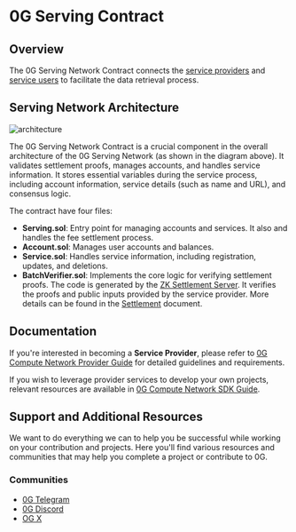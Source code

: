 # 0G Serving Contract

## Overview

The 0G Serving Network Contract connects the [service providers](https://github.com/0glabs/0g-serving-broker) and [service users](https://github.com/0glabs/0g-serving-user-broker) to facilitate the data retrieval process.

## Serving Network Architecture

![architecture](./doc/image/architecture.png)

The 0G Serving Network Contract is a crucial component in the overall architecture of the 0G Serving Network (as shown in the diagram above). It validates settlement proofs, manages accounts, and handles service information. It stores essential variables during the service process, including account information, service details (such as name and URL), and consensus logic.

The contract have four files:

- **Serving.sol**: Entry point for managing accounts and services. It also and handles the fee settlement process.
- **Account.sol**: Manages user accounts and balances.
- **Service.sol**: Handles service information, including registration, updates, and deletions.
- **BatchVerifier.sol**: Implements the core logic for verifying settlement proofs. The code is generated by the [ZK Settlement Server](https://github.com/0glabs/0g-zk-settlement-server). It verifies the proofs and public inputs provided by the service provider. More details can be found in the [Settlement](./doc/settlement.md) document.

## Documentation

If you're interested in becoming a **Service Provider**, please refer to [0G Compute Network Provider Guide](https://docs.0g.ai/build-with-0g/compute-network/provider) for detailed guidelines and requirements.

If you wish to leverage provider services to develop your own projects, relevant resources are available in [0G Compute Network SDK Guide](https://docs.0g.ai/build-with-0g/compute-network/sdk).

## Support and Additional Resources

We want to do everything we can to help you be successful while working on your contribution and projects. Here you'll find various resources and communities that may help you complete a project or contribute to 0G.

### Communities

- [0G Telegram](https://t.me/web3_0glabs)
- [0G Discord](https://discord.com/invite/0glabs)
- [OG X](https://x.com/0G_labs)
